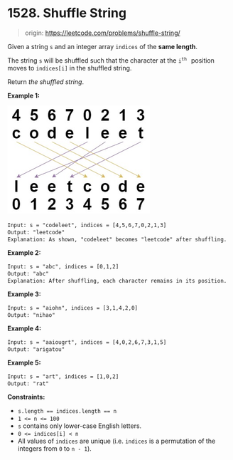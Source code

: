 # 1528. Shuffle String

> origin: <https://leetcode.com/problems/shuffle-string/>

Given a string `s` and an integer array `indices` of the **same length**.

The string `s` will be shuffled such that the character at the <code>i<sup>th
</sup></code> position moves to `indices[i]` in the shuffled string.

Return *the shuffled string*.

**Example 1:**

![example 1](./images/example1.jpg)

```text
Input: s = "codeleet", indices = [4,5,6,7,0,2,1,3]
Output: "leetcode"
Explanation: As shown, "codeleet" becomes "leetcode" after shuffling.
```

**Example 2:**

```text
Input: s = "abc", indices = [0,1,2]
Output: "abc"
Explanation: After shuffling, each character remains in its position.
```

**Example 3:**

```text
Input: s = "aiohn", indices = [3,1,4,2,0]
Output: "nihao"
```

**Example 4:**

```text
Input: s = "aaiougrt", indices = [4,0,2,6,7,3,1,5]
Output: "arigatou"
```

**Example 5:**

```text
Input: s = "art", indices = [1,0,2]
Output: "rat"
```

**Constraints:**

- `s.length == indices.length == n`
- `1 <= n <= 100`
- `s` contains only lower-case English letters.
- `0 <= indices[i] < n`
- All values of `indices` are unique (i.e. `indices` is a permutation of the
  integers from `0` to `n - 1`).
